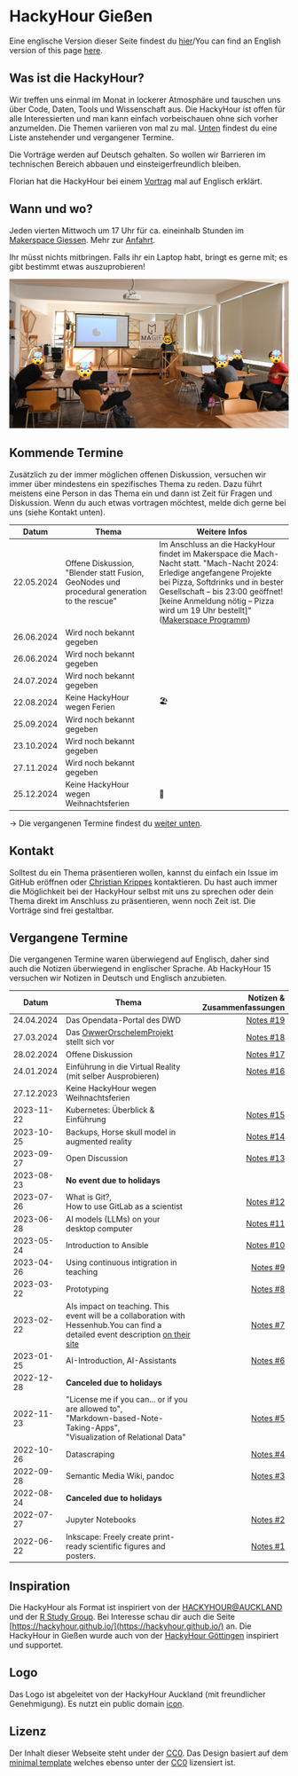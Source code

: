# HackyHour Gießen
 
Eine englische Version dieser Seite findest du [hier](./index_en.md)/You can find an English version of this page [here](./index_en.md).

## Was ist die HackyHour?
Wir treffen uns einmal im Monat in lockerer Atmosphäre und tauschen uns über Code, Daten, Tools und Wissenschaft aus. Die HackyHour ist offen für alle Interessierten und man kann einfach vorbeischauen ohne sich vorher anzumelden. Die Themen variieren von mal zu mal. [Unten](#kommende-termine) findest du eine Liste anstehender und vergangener Termine.
 
Die Vorträge werden auf Deutsch gehalten. So wollen wir Barrieren im technischen Bereich abbauen und einsteigerfreundlich bleiben.

Florian hat die HackyHour bei einem [Vortrag][coffee] mal auf Englisch erklärt.
 
[coffee]:https://youtu.be/nV1UqTOsesw

## Wann und wo?
Jeden vierten Mittwoch um 17 Uhr für ca. eineinhalb Stunden im [Makerspace Giessen](https://makerspace-giessen.de/). Mehr zur [Anfahrt](https://makerspace-giessen.de/allgemeines/#anfahrt).
 
Ihr müsst nichts mitbringen. Falls ihr ein Laptop habt, bringt es gerne mit; es gibt bestimmt etwas auszuprobieren!
 
![HackyHour #1](/assets/img/HackyHour-1.jpg)
 
 
## Kommende Termine

Zusätzlich zu der immer möglichen offenen Diskussion, versuchen wir immer über mindestens ein spezifisches Thema zu reden. Dazu führt meistens eine Person in das Thema ein und dann ist Zeit für Fragen und Diskussion. Wenn du auch etwas vortragen möchtest, melde dich gerne bei uns (siehe Kontakt unten).
 
| Datum | Thema | Weitere Infos |
| ---------- | ------------| ----------|
| 22.05.2024| Offene Diskussion, "Blender statt Fusion, GeoNodes und procedural generation to the rescue" | Im Anschluss an die HackyHour findet im Makerspace die Mach-Nacht statt. "Mach-Nacht 2024: Erledige angefangene Projekte bei Pizza, Softdrinks und in bester Gesellschaft – bis 23:00 geöffnet! [keine Anmeldung nötig – Pizza wird um 19 Uhr bestellt]"([Makerspace Programm](https://makerspace-giessen.de/programm/))|
| 26.06.2024| Wird noch bekannt gegeben ||
| 26.06.2024| Wird noch bekannt gegeben ||
| 24.07.2024| Wird noch bekannt gegeben ||
| 22.08.2024| Keine HackyHour wegen Ferien  | 🏖️ |
| 25.09.2024| Wird noch bekannt gegeben ||
| 23.10.2024| Wird noch bekannt gegeben ||
| 27.11.2024| Wird noch bekannt gegeben ||
| 25.12.2024| Keine HackyHour wegen Weihnachtsferien  | 🎄️ |

-> Die vergangenen Termine findest du [weiter unten](#vergangene-termine).

 [oop]: https://owwerorschelemproject.wordpress.com/

## Kontakt

Solltest du ein Thema präsentieren wollen, kannst du einfach ein Issue im GitHub eröffnen oder [Christian Krippes](mailto:christian.krippes@bibsys.uni-giessen.de) kontaktieren. Du hast auch immer die Möglichkeit bei der HackyHour selbst mit uns zu sprechen oder dein Thema direkt im Anschluss zu präsentieren, wenn noch Zeit ist. Die Vorträge sind frei gestaltbar.

## Vergangene Termine

Die vergangenen Termine waren überwiegend auf Englisch, daher sind auch 
die Notizen überwiegend in englischer Sprache. Ab HackyHour 15 versuchen
wir Notizen in Deutsch und Englisch anzubieten.

| Datum | Thema | Notizen & Zusammenfassungen |
| ---------- |--------------| ----------:|
| 24.04.2024 | Das Opendata-Portal des DWD |[Notes #19](/notes/2024-04-24-HackyHour-19.md) |
| 27.03.2024 | Das [OwwerOrschelemProjekt][oop] stellt sich vor | [Notes #18](/notes/2024-03-27-HackyHour-18.md) |
| 28.02.2024 | Offene Diskussion |[Notes #17](/notes/2024-02-28-HackyHour-17.md)|
| 24.01.2024 | Einführung in die Virtual Reality (mit selber Ausprobieren)| [Notes #16](/notes/2024-01-24-HackyHour-16.md)
| 27.12.2023 | Keine HackyHour wegen Weihnachtsferien ||
| 2023-11-22 | Kubernetes: Überblick & Einführung |[Notes #15](/notes/2023-11-22-HackyHour-15.md)
| 2023-10-25 | Backups, Horse skull model in augmented reality|[Notes #14](/notes/2023-10-25-HackyHour-14.md)|
| 2023-09-27 | Open Discussion |[Notes #13](/notes/2023-09-27-HackyHour-13.md)|
| 2023-08-23 | **No event due to holidays**||
| 2023-07-26 | What is Git?,<br> How to use GitLab as a scientist| [Notes #12](/notes/2023-07-26-HackyHour-12.md)
| 2023-06-28 | AI models (LLMs) on your desktop computer | [Notes #11](/notes/2023-06-28-HackyHour-11.md)
| 2023-05-24 | Introduction to Ansible | [Notes #10](/notes/2023-05-24-HackyHour-10.md)
| 2023-04-26 | Using continuous intigration in teaching | [Notes #9](/notes/2023-04-26-HackyHour-9.md)
| 2023-03-22 | Prototyping | [Notes #8](/notes/2023-03-22-HackyHour-8.md)
| 2023-02-22 | AIs impact on teaching. This event will be a collaboration with Hessenhub.You can find a detailed event description [on their site][hessenhub] | [Notes #7](/notes/2023-02-22-HackyHour-7.md)|
| 2023-01-25 | AI-Introduction, AI-Assistants | [Notes #6](/notes/2023-01-25-HackyHour-6.md)|
| 2022-12-28 | **Canceled due to holidays**||
| 2022-11-23 | "License me if you can... or if you are allowed to", <br>"Markdown-based-Note-Taking-Apps",<br>"Visualization of Relational Data" | [Notes #5](/notes/2022-11-23-HackyHour-5.md)|
| 2022-10-26 | Datascraping | [Notes #4](/notes/2022-10-26-HackyHour-4.md)|
| 2022-09-28 | Semantic Media Wiki, pandoc |[Notes #3](/notes/2022-09-28-HackyHour-3.md)|
| 2022-08-24 | **Canceled due to holidays**||
| 2022-07-27 | Jupyter Notebooks | [Notes #2](/notes/2022-07-27-HackyHour-2.md)|
| 2022-06-22 | Inkscape: Freely create print-ready scientific figures and posters. | [Notes #1](/notes/2022-06-22-HackyHour-1.md) |

[hessenhub]:https://www.uni-giessen.de/de/fbz/zentren/zfbk/hessenhub/news/ki_hochschullehre

## Inspiration

Die HackyHour als Format ist inspiriert von der [HACKYHOUR@AUCKLAND](https://uoa-eresearch.github.io/HackyHour/) und der [R Study Group](http://minisciencegirl.github.io/studyGroup/). Bei Interesse schau dir auch die Seite [https://hackyhour.github.io/](https://hackyhour.github.io/) an.
Die HackyHour in Gießen wurde auch von der [HackyHour Göttingen](https://hackyhour.github.io/Goettingen/) inspiriert und supportet.
 
## Logo

Das Logo ist abgeleitet von der HackyHour Auckland (mit freundlicher Genehmigung).
Es nutzt ein public domain <a href="https://thenounproject.com/search/?q=hackathon&i=6324">icon</a>.

## Lizenz

Der Inhalt dieser Webseite steht under der [CC0](LICENSE).
Das Design basiert auf dem [minimal template](https://github.com/pages-themes/minimal) welches ebenso unter der [CC0](https://creativecommons.org/publicdomain/zero/1.0/legalcode) lizensiert ist.
